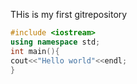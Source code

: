 THis is my first gitrepository 
<br>
```C++
#include <iostream>
using namespace std;
int main(){
cout<<"Hello world"<<endl;
}
```
